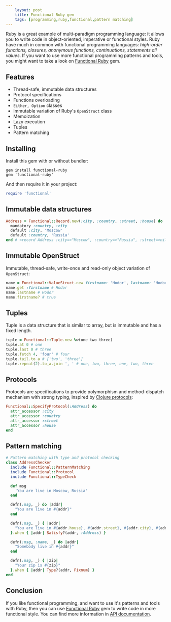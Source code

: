 ```yaml
---
    layout: post
    title: Functional Ruby gem
    tags: [programming,ruby,functional,pattern matching]
---
```


Ruby is a great example of multi-paradigm programming language: it allows you to write  code in object-oriented, imperative or functional styles. Ruby have much in common with functional programming languages: *high-order functions, closures, anonymous functions, continuations, statements all values*.  If you want to use more functional programming patterns and tools, you might want to take a look on [Functional Ruby](https://github.com/jdantonio/functional-ruby) gem.

## Features
* Thread-safe, immutable data structures
* Protocol specifications
* Functions overloading
* `Either, Option` classes
* Immutable variation of Ruby's `OpenStruct` class
* Memoization
* Lazy execution
* Tuples
* Pattern matching

## Installing
Install this gem with or without bundler:  

```
gem install functional-ruby
gem 'functional-ruby'
```

And then require it in your project:  

```ruby
require 'functional'
```

## Immutable data structures

```ruby
Address = Functional::Record.new(:city, :country, :street, :house) do
  mandatory :country, :city
  default :city, 'Moscow'
  default :country, 'Russia'
end # <record Address :city=>"Moscow", :country=>"Russia", :street=>nil, :house=>nil>
```

## Immutable OpenStruct
Immutable, thread-safe, write-once and read-only object variation of `OpenStruct`:

```ruby
name = Functional::ValueStruct.new firstname: 'Hodor', lastname: 'Hodor'
name.get :firstname # Hodor
name.lastname # Hodor
name.firstname? # true
```

## Tuples
Tuple is a data structure that is similar to array, but is immutable and has a fixed length.

```ruby
tuple = Functional::Tuple.new %w(one two three)
tuple.at 0 # one
tuple.last 0 # three
tuple.fetch 4, 'four' # four
tuple.tail.to_a # ['two', 'three']
tuple.repeat(2).to_a.join ', ' # one, two, three, one, two, three
```

## Protocols
Protocols are specifications to provide polymorphism and method-dispatch mechanism with strong typing, inspired by [Clojure protocols](http://clojure.org/protocols):

```ruby
Functional::SpecifyProtocol(:Address) do
  attr_accessor :city
  attr_accessor :country
  attr_accessor :street
  attr_accessor :house
end
```

## Pattern matching

```ruby
# Pattern matching with type and protocol checking
class AddressChecker
  include Functional::PatternMatching
  include Functional::Protocol
  include Functional::TypeCheck

  def msg
    'You are live in Moscow, Russia'
  end

  defn(:msg, _) do |addr|
    "You are live in #{addr}"
  end

  defn(:msg, _) { |addr|
    "You are live in #{addr.house}, #{addr.street}, #{addr.city}, #{addr.country}"
  }.when { |addr| Satisfy?(addr, :Address) }

  defn(:msg, :name, _) do |addr|
    "Somebody live in #{addr}"
  end

  defn(:msg, _) { |zip|
    "Your zip is #{zip}"
  }.when { |addr| Type?(addr, Fixnum) }
end
```


## Conclusion
If you like functional programming, and want to use it's patterns and tools with Ruby, then you can use [Functional Ruby](https://github.com/jdantonio/functional-ruby) gem to write code in more functional style.
You can find more information in [API documentation](http://jerrydantonio.com/functional-ruby/).